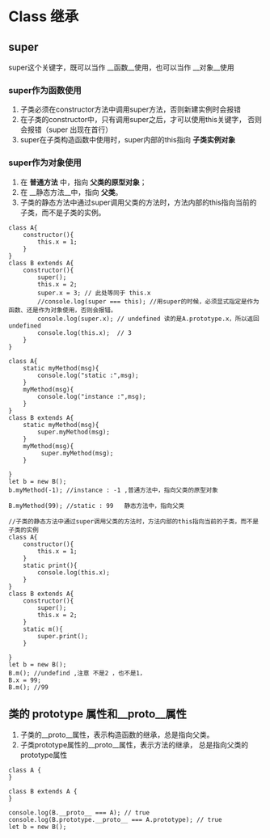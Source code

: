 # Class 继承

## super
super这个关键字，既可以当作 __函数__使用，也可以当作 __对象__使用

### super作为函数使用
1. 子类必须在constructor方法中调用super方法，否则新建实例时会报错
2. 在子类的constructor中，只有调用super之后，才可以使用this关键字，
   否则会报错（super 出现在首行）
3. super在子类构造函数中使用时，super内部的this指向 __子类实例对象__

### super作为对象使用
1. 在 __普通方法__ 中，指向 __父类的原型对象__；
2. 在 __静态方法__中，指向 __父类__。
3. 子类的静态方法中通过super调用父类的方法时，方法内部的this指向当前的子类，而不是子类的实例。
```
class A{
    constructor(){
        this.x = 1;
    }
}
class B extends A{
    constructor(){
        super();
        this.x = 2;
        super.x = 3; // 此处等同于 this.x
        //console.log(super === this); //用super的时候，必须显式指定是作为函数、还是作为对象使用，否则会报错。
        console.log(super.x); // undefined 读的是A.prototype.x，所以返回undefined
        console.log(this.x);  // 3
    }
}
```

```
class A{
    static myMethod(msg){
        console.log("static :",msg);
    }
    myMethod(msg){
        console.log("instance :",msg);
    }
}
class B extends A{
    static myMethod(msg){
        super.myMethod(msg); 
    }
    myMethod(msg){
         super.myMethod(msg);
    }

}
let b = new B();
b.myMethod(-1); //instance : -1 ,普通方法中，指向父类的原型对象

B.myMethod(99); //static : 99   静态方法中，指向父类
```

```
//子类的静态方法中通过super调用父类的方法时，方法内部的this指向当前的子类，而不是子类的实例
class A{
    constructor(){
        this.x = 1;
    }
    static print(){
        console.log(this.x);
    }
}
class B extends A{
    constructor(){
        super();
        this.x = 2;
    }
    static m(){
        super.print();
    }

}
let b = new B();
B.m(); //undefind ,注意 不是2 ，也不是1，
B.x = 99;
B.m(); //99
```

## 类的 prototype 属性和__proto__属性 
1. 子类的__proto__属性，表示构造函数的继承，总是指向父类。
2. 子类prototype属性的__proto__属性，表示方法的继承，
   总是指向父类的prototype属性
```
class A {
}

class B extends A {
}

console.log(B.__proto__ === A); // true
console.log(B.prototype.__proto__ === A.prototype); // true
let b = new B();
```
